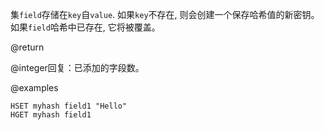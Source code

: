 集`field`存储在`key`自`value`.
如果`key`不存在, 则会创建一个保存哈希值的新密钥。
如果`field`哈希中已存在, 它将被覆盖。

@return

@integer回复：已添加的字段数。

@examples

```cli
HSET myhash field1 "Hello"
HGET myhash field1
```
